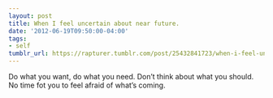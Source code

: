 ```yaml
---
layout: post
title: When I feel uncertain about near future.
date: '2012-06-19T09:50:00-04:00'
tags:
- self
tumblr_url: https://rapturer.tumblr.com/post/25432841723/when-i-feel-uncertain-about-near-future
---
```

Do what you want, do what you need. Don’t think about what you should. No time fot you to feel afraid of what’s coming.

